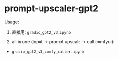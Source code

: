 # prompt-upscaler-gpt2


Usage:

1. 直接用: `gradio_gpt2_v3.ipynb`

2. all in one (input -> prompt upscale -> call comfyui):
- `gradio_gpt2_v3_comfy_caller.ipynb`
